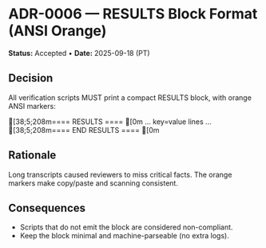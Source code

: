 # ADR-0006 — RESULTS Block Format (ANSI Orange)

**Status:** Accepted • **Date:** 2025-09-18 (PT)

## Decision
All verification scripts MUST print a compact RESULTS block, with orange ANSI markers:

\[38;5;208m==== RESULTS ==== \[0m
... key=value lines ...
\[38;5;208m==== END RESULTS ==== \[0m

## Rationale
Long transcripts caused reviewers to miss critical facts. The orange markers make copy/paste and scanning consistent.

## Consequences
- Scripts that do not emit the block are considered non-compliant.
- Keep the block minimal and machine-parseable (no extra logs).
